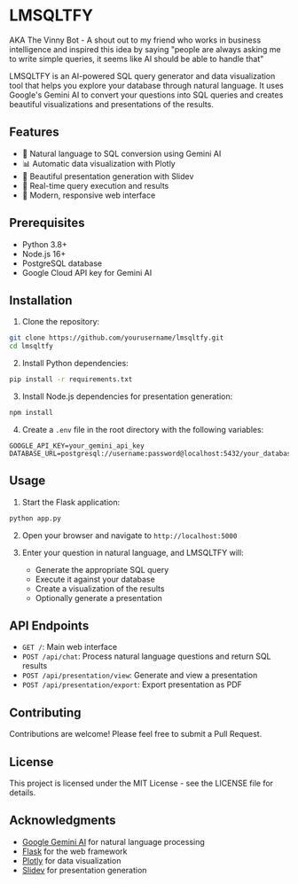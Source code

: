 # LMSQLTFY
AKA The Vinny Bot - A shout out to my friend who works in business intelligence and inspired this idea by saying "people are always asking me to write simple queries, it seems like AI should be able to handle that"

LMSQLTFY is an AI-powered SQL query generator and data visualization tool that helps you explore your database through natural language. It uses Google's Gemini AI to convert your questions into SQL queries and creates beautiful visualizations and presentations of the results.

## Features

- 🤖 Natural language to SQL conversion using Gemini AI
- 📊 Automatic data visualization with Plotly
- 🎨 Beautiful presentation generation with Slidev
- 🔄 Real-time query execution and results
- 📱 Modern, responsive web interface

## Prerequisites

- Python 3.8+
- Node.js 16+
- PostgreSQL database
- Google Cloud API key for Gemini AI

## Installation

1. Clone the repository:
```bash
git clone https://github.com/yourusername/lmsqltfy.git
cd lmsqltfy
```

2. Install Python dependencies:
```bash
pip install -r requirements.txt
```

3. Install Node.js dependencies for presentation generation:
```bash
npm install
```

4. Create a `.env` file in the root directory with the following variables:
```env
GOOGLE_API_KEY=your_gemini_api_key
DATABASE_URL=postgresql://username:password@localhost:5432/your_database
```

## Usage

1. Start the Flask application:
```bash
python app.py
```

2. Open your browser and navigate to `http://localhost:5000`

3. Enter your question in natural language, and LMSQLTFY will:
   - Generate the appropriate SQL query
   - Execute it against your database
   - Create a visualization of the results
   - Optionally generate a presentation

## API Endpoints

- `GET /`: Main web interface
- `POST /api/chat`: Process natural language questions and return SQL results
- `POST /api/presentation/view`: Generate and view a presentation
- `POST /api/presentation/export`: Export presentation as PDF

## Contributing

Contributions are welcome! Please feel free to submit a Pull Request.

## License

This project is licensed under the MIT License - see the LICENSE file for details.

## Acknowledgments

- [Google Gemini AI](https://ai.google.dev/) for natural language processing
- [Flask](https://flask.palletsprojects.com/) for the web framework
- [Plotly](https://plotly.com/) for data visualization
- [Slidev](https://sli.dev/) for presentation generation 
